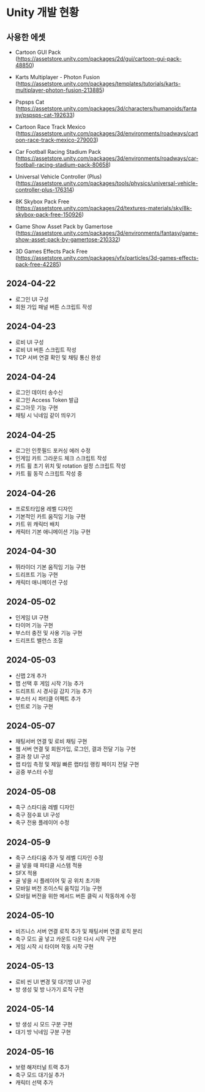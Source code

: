 # Unity 개발 현황

## 사용한 에셋
- Cartoon GUI Pack (https://assetstore.unity.com/packages/2d/gui/cartoon-gui-pack-48850)

- Karts Multiplayer - Photon Fusion (https://assetstore.unity.com/packages/templates/tutorials/karts-multiplayer-photon-fusion-213885)

- Pspsps Cat (https://assetstore.unity.com/packages/3d/characters/humanoids/fantasy/pspsps-cat-192633)

- Cartoon Race Track Mexico (https://assetstore.unity.com/packages/3d/environments/roadways/cartoon-race-track-mexico-279003)

- Car Football Racing Stadium Pack (https://assetstore.unity.com/packages/3d/environments/roadways/car-football-racing-stadium-pack-80658)

- Universal Vehicle Controller (Plus) (https://assetstore.unity.com/packages/tools/physics/universal-vehicle-controller-plus-176314)

- 8K Skybox Pack Free (https://assetstore.unity.com/packages/2d/textures-materials/sky/8k-skybox-pack-free-150926)

- Game Show Asset Pack by Gamertose (https://assetstore.unity.com/packages/3d/environments/fantasy/game-show-asset-pack-by-gamertose-210332)

- 3D Games Effects Pack Free (https://assetstore.unity.com/packages/vfx/particles/3d-games-effects-pack-free-42285)

## 2024-04-22

- 로그인 UI 구성
- 회원 가입 패널 버튼 스크립트 작성

## 2024-04-23

- 로비 UI 구성
- 로비 UI 버튼 스크립트 작성 
- TCP 서버 연결 확인 및 채팅 통신 완성

## 2024-04-24

- 로그인 데이터 송수신
- 로그인 Access Token 발급
- 로그아웃 기능 구현
- 채팅 시 닉네임 같이 띄우기

## 2024-04-25

- 로그인 인풋필드 포커싱 에러 수정
- 인게임 카트 그라운드 체크 스크립트 작성
- 카트 휠 초기 위치 및 rotation 설정 스크립트 작성
- 카트 휠 동작 스크립트 작성 중

## 2024-04-26

- 프로토타입용 레벨 디자인
- 기본적인 카트 움직임 기능 구현
- 카트 위 캐릭터 배치
- 캐릭터 기본 애니메이션 기능 구현

## 2024-04-30

- 뛰라이더 기본 움직임 기능 구현
- 드리프트 기능 구현
- 캐릭터 애니메이션 구성

## 2024-05-02

- 인게임 UI 구현
- 타이머 기능 구현
- 부스터 충전 및 사용 기능 구현
- 드리프트 밸런스 조절

## 2024-05-03

- 신맵 2개 추가
- 맵 선택 후 게임 시작 기능 추가
- 드리프트 시 경사길 감지 기능 추가
- 부스터 시 파티클 이펙트 추가
- 인트로 기능 구현

## 2024-05-07

- 채팅서버 연결 및 로비 채팅 구현
- 웹 서버 연결 및 회원가입, 로그인, 결과 전달 기능 구현
- 결과 창 UI 구성
- 랩 타임 측정 및 제일 빠른 랩타임 랭킹 페이지 전달 구현
- 공중 부스터 수정

## 2024-05-08

- 축구 스타디움 레벨 디자인
- 축구 점수표 UI 구성
- 축구 전용 플레이어 수정

## 2024-05-9

- 축구 스타디움 추가 및 레벨 디자인 수정
- 골 넣을 때 파티클 시스템 적용
- SFX 적용
- 골 넣을 시 플레이어 및 공 위치 초기화
- 모바일 버전 조이스틱 움직임 기능 구현
- 모바일 버전을 위한 메서드 버튼 클릭 시 작동하게 수정

## 2024-05-10

- 비즈니스 서버 연결 로직 추가 및 채팅서버 연결 로직 분리
- 축구 모드 골 넣고 카운트 다운 다시 시작 구현
- 게임 시작 시 타이머 작동 시작 구현

## 2024-05-13

- 로비 씬 UI 변경 및 대기방 UI 구성
- 방 생성 및 방 나가기 로직 구현

## 2024-05-14

- 방 생성 시 모드 구분 구현
- 대기 방 닉네임 구분 구현

## 2024-05-16

- 보령 해저터널 트랙 추가
- 축구 모드 대기실 추가
- 캐릭터 선택 추가